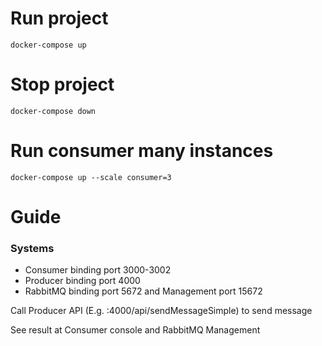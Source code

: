 # Run project

`docker-compose up`

# Stop project

`docker-compose down`

# Run consumer many instances

`docker-compose up --scale consumer=3`

# Guide
### Systems
- Consumer binding port 3000-3002
- Producer binding port 4000
- RabbitMQ binding port 5672 and Management port 15672

Call Producer API (E.g. :4000/api/sendMessageSimple) to send message 

See result at Consumer console and RabbitMQ Management

